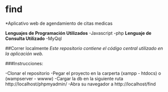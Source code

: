 # find
*Aplicativo web de agendamiento de citas medicas 

**Lenguajes de Programación Utilizados**
-Javascript
-php
**Lenguaje de Consulta Utilizado**
-MyQql

##Correr localmente
*Este repositorio contiene el código central utilizado en la aplicación web.*

###Instrucciones:

-Clonar el repositorio
-Pegar el proyecto en la carperta (xampp - htdocs) o (wampserver - wwww)
-Cargar la db en la siguiente ruta http://localhost/phpmyadmin/ 
-Abra su navegador a http://localhost/find



